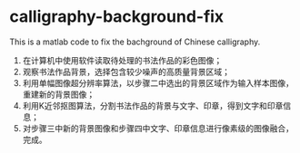# calligraphy-background-fix
This is a matlab code to fix the bachground of Chinese calligraphy.
1. 在计算机中使用软件读取待处理的书法作品的彩色图像；
2. 观察书法作品背景，选择包含较少噪声的高质量背景区域；
3. 利用单幅图像超分辨率算法，以步骤二中选出的背景区域作为输入样本图像，重建新的背景图像；
4. 利用K近邻抠图算法，分割书法作品的背景与文字、印章，得到文字和印章信息；
5. 对步骤三中新的背景图像和步骤四中文字、印章信息进行像素级的图像融合，完成。

